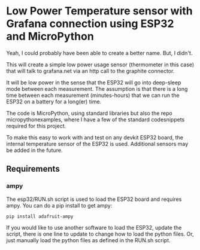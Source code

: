 # Low Power Temperature sensor with Grafana connection using ESP32 and MicroPython

Yeah, I could probably have been able to create a better name. But, I didn't.

This will create a simple low power usage sensor (thermometer in this case) that will talk to grafana.net via an
http call to the graphite connector.

It will be low power in the sense that the ESP32 will go into deep-sleep mode between each measurement. The
assumption is that there is a long time between each measurement (minutes-hours) that we can run the ESP32 on
a battery for a long(er) time.

The code is MicroPython, using standard libraries but also the repo micropythonexamples, where I have a few of the
standard codesnippets required for this project.

To make this easy to work with and test on any devkit ESP32 board, the internal temperature sensor of the ESP32 is used.
Additional sensors may be added in the future.


## Requirements
### ampy
The esp32/RUN.sh script is used to load the ESP32 board and requires ampy. You can do a pip install
to get ampy:
```
pip install adafruit-ampy
```

If you would like to use another software to load the ESP32, update the script, there is one line to update to change how to load the python files. Or, just manually load the python files as defined in the RUN.sh script.
